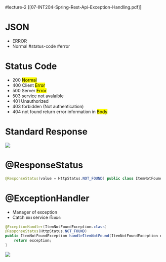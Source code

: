 #lecture-2
[[07-INT204-Spring-Rest-Api-Exception-Handling.pdf]]

# JSON
- ERROR
- Normal
#status-code #error
# Status Code
- 200 <mark class="hltr-yellow">Normal</mark>
- 400 Client <mark class="hltr-red">Error</mark>
- 500 Server <mark class="hltr-red">Error</mark>
- 503 service not avalaible
- 401 Unauthorized
- 403 forbidden (Not authentication)
- 404 not found
return error information in <mark class="hltr-yellow">Body</mark>

# Standard Response 
![](https://i.imgur.com/LBbdJYx.png)

# @ResponseStatus
```java
@ResponseStatus(value = HttpStatus.NOT_FOUND) public class ItemNotFoundException extends RuntimeException { public ItemNotFoundException(String message) { super(message); }
```


# @ExceptionHandler
- Manager of exception
- Catch ของ service ทั้งหมด
```java
@ExceptionHandler(ItemNotFoundException.class)  
@ResponseStatus(HttpStatus.NOT_FOUND)  
public ItemNotFoundException handleItemNotFound(ItemNotFoundException exception){  
    return exception;  
}
```

![](https://i.imgur.com/0yXEqqe.png)
